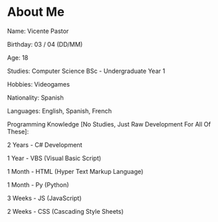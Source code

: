 # About Me



Name: Vicente Pastor

Birthday: 03 / 04 (DD/MM)

Age: 18

Studies: Computer Science BSc - Undergraduate Year 1

Hobbies: Videogames

Nationality: Spanish

Languages: English, Spanish, French



Programming Knowledge [No Studies, Just Raw Development For All Of These]:

2 Years - C# Development

1 Year - VBS (Visual Basic Script)

1 Month - HTML (Hyper Text Markup Language)

1 Month - Py (Python)

3 Weeks - JS (JavaScript)

2 Weeks - CSS (Cascading Style Sheets)
